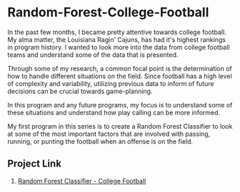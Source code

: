 # Random-Forest-College-Football

In the past few months, I became pretty attentive towards college football. My alma matter, the Louisiana Ragin' Cajuns, has had it's highest rankings in program history. I wanted to look more into the data from college football teams and understand some of the data that is presented.

Through some of my research, a common focal point is the determination of how to handle different situations on the field. Since football has a high level of complexity and variability, utilizing previous data to inform of future decisions can be crucial towards game-planning.

In this program and any future programs, my focus is to understand some of these situations and understand how play calling can be more informed.

My first program in this series is to create a Random Forest Classifier to look at some of the most important factors that are involved with passing, running, or punting the football when an offense is on the field. 

## Project Link
1. [Random Forest Classifier - College Football]()
